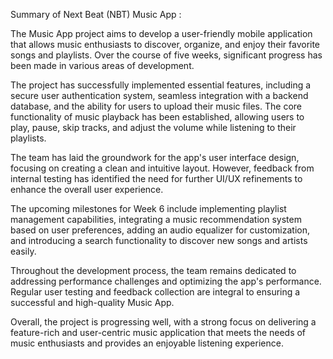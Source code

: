 Summary of Next Beat (NBT) Music App :

The Music App project aims to develop a user-friendly mobile application that allows music enthusiasts to discover, organize, and enjoy their favorite songs and playlists. Over the course of five weeks, significant progress has been made in various areas of development.

The project has successfully implemented essential features, including a secure user authentication system, seamless integration with a backend database, and the ability for users to upload their music files. The core functionality of music playback has been established, allowing users to play, pause, skip tracks, and adjust the volume while listening to their playlists.

The team has laid the groundwork for the app's user interface design, focusing on creating a clean and intuitive layout. However, feedback from internal testing has identified the need for further UI/UX refinements to enhance the overall user experience.

The upcoming milestones for Week 6 include implementing playlist management capabilities, integrating a music recommendation system based on user preferences, adding an audio equalizer for customization, and introducing a search functionality to discover new songs and artists easily.

Throughout the development process, the team remains dedicated to addressing performance challenges and optimizing the app's performance. Regular user testing and feedback collection are integral to ensuring a successful and high-quality Music App.

Overall, the project is progressing well, with a strong focus on delivering a feature-rich and user-centric music application that meets the needs of music enthusiasts and provides an enjoyable listening experience.





